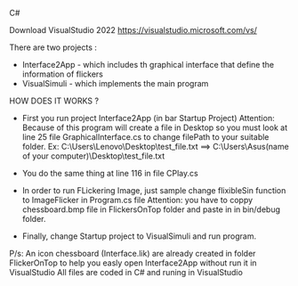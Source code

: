C#

Download VisualStudio 2022
https://visualstudio.microsoft.com/vs/


There are two projects : 
+ Interface2App - which includes th graphical interface that define the information of flickers 
+ VisualSimuli - which implements the main program


HOW DOES IT WORKS ?

+ First you run project Interface2App (in bar Startup Project) 
Attention: Because of this program will create a file in Desktop so you must look at line 25 file GraphicalInterface.cs to change filePath to your suitable folder.
Ex: C:\\Users\\Lenovo\\Desktop\\test_file.txt ==> C:\\Users\\Asus(name of your computer)\\Desktop\\test_file.txt

+ You do the same thing at line 116 in file CPlay.cs 

+ In order to run FLickering Image, just sample change flixibleSin function to ImageFlicker in Program.cs file 
Attention: you have to coppy chessboard.bmp file in FlickersOnTop folder and paste in in bin/debug folder.
+ Finally, change Startup project to VisualSimuli and run program.


P/s: An icon chessboard (Interface.lik) are already created in folder FlickerOnTop to help you easly open Interface2App without run it in VisualStudio
All files are coded in C# and runing in VisualStudio 



